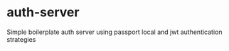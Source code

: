 # auth-server
Simple boilerplate auth server using passport local and jwt authentication strategies
